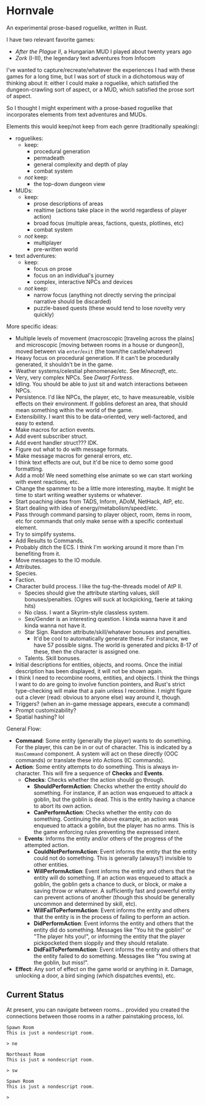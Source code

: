# Hornvale
An experimental prose-based roguelike, written in Rust.

I have two relevant favorite games:
- _After the Plague II_, a Hungarian MUD I played about twenty years ago
- _Zork_ (I-III), the legendary text adventures from Infocom

I've wanted to capture/recreate/whatever the experiences I had with these games for a long time, but I was sort of stuck in a dichotomous way of thinking about it: either I could make a roguelike, which satisfied the dungeon-crawling sort of aspect, or a MUD, which satisfied the prose sort of aspect.

So I thought I might experiment with a prose-based roguelike that incorporates elements from text adventures and MUDs.

Elements this would keep/not keep from each genre (traditionally speaking):
- roguelikes:
  - keep:
    - procedural generation
    - permadeath
    - general complexity and depth of play
    - combat system
  - _not_ keep:
    - the top-down dungeon view
- MUDs:
  - keep:
    - prose descriptions of areas
    - realtime (actions take place in the world regardless of player action)
    - broad focus (multiple areas, factions, quests, plotlines, etc)
    - combat system
  - _not_ keep:
    - multiplayer
    - pre-written world
- text adventures:
  - keep:
    - focus on prose
    - focus on an individual's journey
    - complex, interactive NPCs and devices
  - _not_ keep:
    - narrow focus (anything not directly serving the principal narrative should be discarded)
    - puzzle-based quests (these would tend to lose novelty very quickly)

More specific ideas:

- Multiple levels of movement (macroscopic [traveling across the plains] and microscopic [moving between rooms in a house or dungeon]), moved between via `enter`/`exit` (the town/the castle/whatever)
- Heavy focus on procedural generation.  If it can't be procedurally generated, it shouldn't be in the game.
- Weather systems/celestial phenomenae/etc.  See _Minecraft_, etc.
- Very, very complex NPCs.  See _Dwarf Fortress_.
- Idling.  You should be able to just sit and watch interactions between NPCs.
- Persistence.  I'd like NPCs, the player, etc, to have measureable, visible effects on their environment.  If goblins deforest an area, that should mean something within the world of the game.
- Extensibility.  I want this to be data-oriented, very well-factored, and easy to extend.
- Make macros for action events.
- Add event subscriber struct.
- Add event handler struct??? IDK.
- Figure out what to do with message formats.
- Make message macros for general errors, etc.
- I think text effects are out, but it'd be nice to demo some good formatting.
- Add a mob!  We need something else animate so we can start working with event reactions, etc.
- Change the spammer to be a little more interesting, maybe.  It might be time to start writing weather systems or whatever.
- Start poaching ideas from TADS, Inform, ADoM, NetHack, AtP, etc.
- Start dealing with idea of energy/metabolism/speed/etc.
- Pass through command parsing to player object, room, items in room, etc for commands that only make sense with a specific contextual element.
- Try to simplify systems.
- Add Results to Commands.
- Probably ditch the ECS.  I think I'm working around it more than I'm benefiting from it.
- Move messages to the IO module.
- Attributes.
- Species.
- Faction.
- Character build process.  I like the tug-the-threads model of AtP II.
  - Species should give the attribute starting values, skill bonuses/penalties.  (Ogres will suck at lockpicking, faerie at taking hits)
  - No class.  I want a Skyrim-style classless system.
  - Sex/Gender is an interesting question.  I kinda wanna have it and kinda wanna not have it.
  - Star Sign.  Random attribute/skill/whatever bonuses and penalties.
    - It'd be cool to automatically generate these.  For instance, we have 57 possible signs.  The world is generated and picks 8-17 of these, then the character is assigned one.
  - Talents.  Skill bonuses.
- Initial descriptions for entities, objects, and rooms.  Once the initial description has been displayed, it will not be shown again.
- I think I need to recombine rooms, entities, and objects.  I think the things I want to do are going to involve function pointers, and Rust's strict type-checking will make that a pain unless I recombine.  I might figure out a clever (read: obvious to anyone else) way around it, though.
- Triggers? (when an in-game message appears, execute a command)
- Prompt customizability?
- Spatial hashing? lol

General Flow:

- **Command**: Some entity (generally the player) wants to do something.  For the player, this can be in or out of character.  This is indicated by a `HasCommand` component.  A system will act on these directly (OOC commands) or translate these into Actions (IC commands).
- **Action**: Some entity attempts to do something.  This is always in-character.  This will fire a sequence of **Checks** and **Events**.
  - **Checks**: Checks whether the action should go through.
    - **ShouldPerformAction**: Checks whether the entity _should_ do something.  For instance, if an action was enqueued to attack a goblin, but the goblin is dead.  This is the entity having a chance to abort its own action.
    - **CanPerformAction**: Checks whether the entity _can_ do something.  Continuing the above example, an action was enqueued to attack a goblin, but the player has no arms.  This is the game enforcing rules preventing the expressed intent.
  - **Events**: Informs the entity and/or others of the progress of the attempted action.
    - **CouldNotPerformAction**: Event informs the entity that the entity could not do something.  This is generally (always?) invisible to other entities.
    - **WillPerformAction**: Event informs the entity and others that the entity will do something.  If an action was enqueued to attack a goblin, the goblin gets a chance to duck, or block, or make a saving throw or whatever.  A sufficiently fast and powerful entity can prevent actions of another (though this should be generally uncommon and determined by skill, etc).
    - **WillFailToPerformAction**: Event informs the entity and others that the entity is in the process of failing to perform an action.
    - **DidPerformAction**: Event informs the entity and others that the entity did do something.  Messages like "You hit the goblin!" or "The player hits you!", or informing the entity that the player pickpocketed them sloppily and they should retaliate.
    - **DidFailToPerformAction**: Event informs the entity and others that the entity failed to do something.  Messages like "You swing at the goblin, but miss!".
- **Effect**: Any sort of effect on the game world or anything in it.  Damage, unlocking a door, a bird singing (which dispatches events), etc.
  

## Current Status

At present, you can navigate between rooms... provided you created the connections between those rooms in a rather painstaking process, lol.

```
Spawn Room
This is just a nondescript room.

> ne

Northeast Room
This is just a nondescript room.

> sw

Spawn Room
This is just a nondescript room.

>
```
